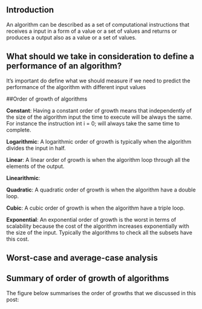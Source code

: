 ## Introduction

An algorithm can be described as a set of computational instructions that receives a input in a form of a value or a set of values and returns or produces a output also as a value or a set of values.

 

 

## What should we take in consideration to define a performance of an algorithm?

It’s important do define what we should measure if we need to predict the performance of the algorithm with different input values

 

##Order of growth of algorithms

 

**Constant**: Having a constant order of growth means that independently of the size of the algorithm input the time to execute will be always the same. For instance the instruction int i = 0; will always take the same time to complete.

**Logarithmic**: A logarithmic order of growth is typically when the algorithm divides the input in half.

**Linear**: A linear order of growth is when the algorithm loop through all the elements of the output.

**Linearithmic**:

**Quadratic**: A quadratic order of growth is when the algorithm have a double loop.

**Cubic**: A cubic order of growth is when the algorithm have a triple loop.

**Exponential**: An exponential order of growth is the worst in terms of scalability because the cost of the algorithm increases exponentially with the size of the input. Typically the algorithms to check all the subsets have this cost. 
 

## Worst-case and average-case analysis

 

## Summary of order of growth of algorithms

The figure below summarises the order of growths that we discussed in this post: